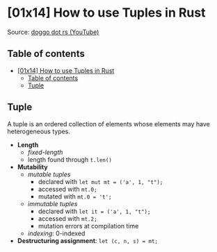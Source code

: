 # [01x14] How to use Tuples in Rust

Source: [doggo dot rs (YouTube)](https://www.youtube.com/watch?v=23MAY6pBAQA)

## Table of contents

- [\[01x14\] How to use Tuples in Rust](#01x14-how-to-use-tuples-in-rust)
  - [Table of contents](#table-of-contents)
  - [Tuple](#tuple)

## Tuple

A tuple is an ordered collection of elements whose elements may have heterogeneous types.

- **Length**
  - *fixed-length*
  - length found through `t.len()`
- **Mutability**
  - *mutable tuples*
    - declared with `let mut mt = ('a', 1, "t");`
    - accessed with `mt.0;`
    - mutated with `mt.0 = 't';`
  - *immutable tuples*
    - declared with `let it = ('a', 1, "t");`
    - accessed with `mt.2;`
    - mutation errors at compilation time
  - *indexing*: 0-indexed
- **Destructuring assignment**: `let (c, n, s) = mt;`
